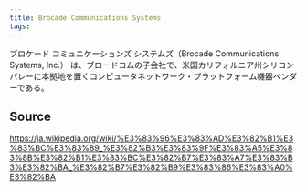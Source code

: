 ```yaml
---
title: Brocade Communications Systems
tags: 
---
```


ブロケード コミュニケーションズ システムズ（Brocade Communications Systems, Inc.） は、ブロードコムの子会社で、米国カリフォルニア州シリコンバレーに本拠地を置くコンピュータネットワーク・プラットフォーム機器ベンダーである。

## Source
https://ja.wikipedia.org/wiki/%E3%83%96%E3%83%AD%E3%82%B1%E3%83%BC%E3%83%89_%E3%82%B3%E3%83%9F%E3%83%A5%E3%83%8B%E3%82%B1%E3%83%BC%E3%82%B7%E3%83%A7%E3%83%B3%E3%82%BA_%E3%82%B7%E3%82%B9%E3%83%86%E3%83%A0%E3%82%BA